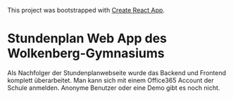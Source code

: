 This project was bootstrapped with [Create React App](https://github.com/facebookincubator/create-react-app).
# Stundenplan Web App des Wolkenberg-Gymnasiums

Als Nachfolger der Stundenplanwebseite wurde das Backend und Frontend komplett überarbeitet.
Man kann sich mit einem Office365 Account der Schule anmelden. Anonyme Benutzer oder eine Demo gibt es noch nicht.